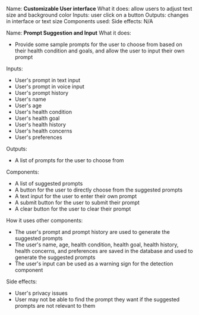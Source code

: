 Name: **Customizable User interface**
What it does: allow users to adjust text size and background color
Inputs: user click on a button
Outputs: changes in interface or text size
Components used: 
Side effects: N/A

Name: **Prompt Suggestion and Input**
What it does: 
- Provide some sample prompts for the user to choose from based on their health condition and goals, and allow the user to input their own prompt
  
Inputs:
- User's prompt in text input
- User's prompt in voice input
- User's prompt history
- User's name
- User's age
- User's health condition
- User's health goal
- User's health history
- User's health concerns
- User's preferences
  
Outputs:
- A list of prompts for the user to choose from
  
Components:
- A list of suggested prompts 
- A button for the user to directly choose from the suggested prompts
- A text input for the user to enter their own prompt
- A submit button for the user to submit their prompt
- A clear button for the user to clear their prompt

How it uses other components:
- The user's prompt and prompt history are used to generate the suggested prompts
- The user's name, age, health condition, health goal, health history, health concerns, and preferences are saved in the database and used to generate the suggested prompts
- The user's input can be used as a warning sign for the detection component

Side effects:
- User's privacy issues
- User may not be able to find the prompt they want if the suggested prompts are not relevant to them

